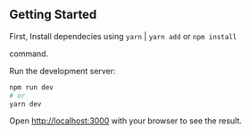 ## Getting Started

First, Install dependecies using 
`yarn` | `yarn add` 
or
`npm install`

command.

Run the development server:

```bash
npm run dev
# or
yarn dev
```

Open [http://localhost:3000](http://localhost:3000) with your browser to see the result.